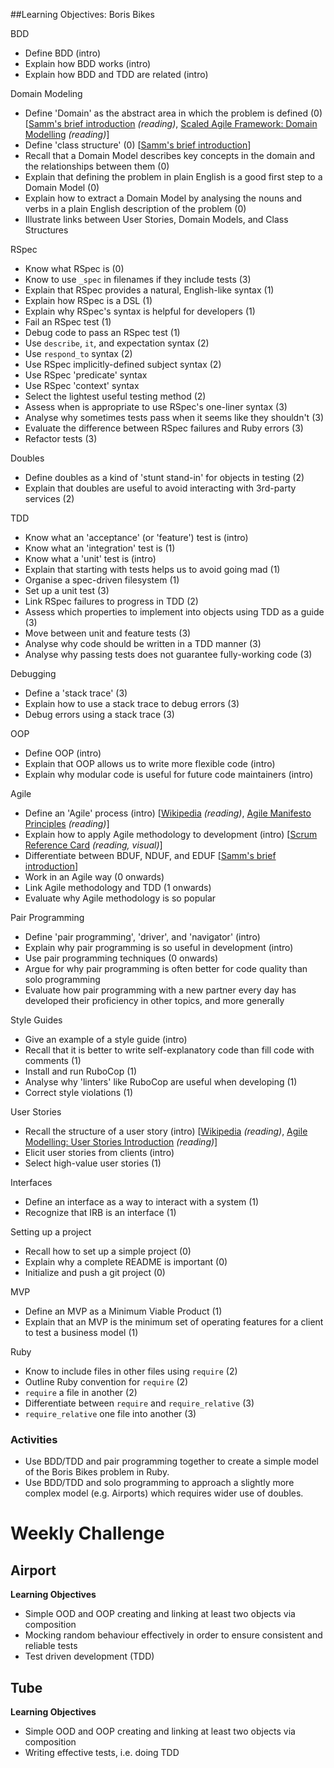##Learning Objectives: Boris Bikes

BDD
- Define BDD (intro)
- Explain how BDD works (intro)
- Explain how BDD and TDD are related (intro)

Domain Modeling
- Define 'Domain' as the abstract area in which the problem is defined (0) [[Samm's brief introduction](http://blog.sjmog.co/2015/03/11/a-brief-introduction-to-domain-modelling/) *(reading)*, [Scaled Agile Framework: Domain Modelling](http://www.scaledagileframework.com/domain-modeling/) *(reading)*]
- Define 'class structure' (0) [[Samm's brief introduction](http://blog.sjmog.co/2015/03/11/whats-a-class-structure/)]
- Recall that a Domain Model describes key concepts in the domain and the relationships between them (0)
- Explain that defining the problem in plain English is a good first step to a Domain Model (0)
- Explain how to extract a Domain Model by analysing the nouns and verbs in a plain English description of the problem (0)
- Illustrate links between User Stories, Domain Models, and Class Structures

RSpec
- Know what RSpec is (0)
- Know to use `_spec` in filenames if they include tests (3)
- Explain that RSpec provides a natural, English-like syntax (1)
- Explain how RSpec is a DSL (1)
- Explain why RSpec's syntax is helpful for developers (1)
- Fail an RSpec test (1)
- Debug code to pass an RSpec test (1)
- Use `describe`, `it`, and expectation syntax (2)
- Use `respond_to` syntax (2)
- Use RSpec implicitly-defined subject syntax (2)
- Use RSpec 'predicate' syntax
- Use RSpec 'context' syntax
- Select the lightest useful testing method (2)
- Assess when is appropriate to use RSpec's one-liner syntax (3)
- Analyse why sometimes tests pass when it seems like they shouldn't (3)
- Evaluate the difference between RSpec failures and Ruby errors (3)
- Refactor tests (3)

Doubles
- Define doubles as a kind of 'stunt stand-in' for objects in testing (2)
- Explain that doubles are useful to avoid interacting with 3rd-party services (2)

TDD
- Know what an 'acceptance' (or 'feature') test is (intro)
- Know what an 'integration' test is (1)
- Know what a 'unit' test is (intro)
- Explain that starting with tests helps us to avoid going mad (1)
- Organise a spec-driven filesystem (1)
- Set up a unit test (3)
- Link RSpec failures to progress in TDD (2)
- Assess which properties to implement into objects using TDD as a guide (3)
- Move between unit and feature tests (3)
- Analyse why code should be written in a TDD manner (3)
- Analyse why passing tests does not guarantee fully-working code (3)

Debugging
- Define a 'stack trace' (3)
- Explain how to use a stack trace to debug errors (3)
- Debug errors using a stack trace (3)

OOP
- Define OOP (intro)
- Explain that OOP allows us to write more flexible code (intro)
- Explain why modular code is useful for future code maintainers (intro)

Agile
- Define an 'Agile' process (intro) [[Wikipedia](http://en.wikipedia.org/wiki/Agile_software_development) *(reading)*, [Agile Manifesto Principles](http://agilemanifesto.org/principles.html) *(reading)*]
- Explain how to apply Agile methodology to development (intro) [[Scrum Reference Card](http://scrumreferencecard.com/scrum-reference-card/) *(reading, visual)*]
- Differentiate between BDUF, NDUF, and EDUF [[Samm's brief introduction](http://blog.sjmog.co/2015/03/12/software-design-up-front-how-much/)]
- Work in an Agile way (0 onwards)
- Link Agile methodology and TDD (1 onwards)
- Evaluate why Agile methodology is so popular

Pair Programming
- Define 'pair programming', 'driver', and 'navigator' (intro)
- Explain why pair programming is so useful in development (intro)
- Use pair programming techniques (0 onwards)
- Argue for why pair programming is often better for code quality than solo programming
- Evaluate how pair programming with a new partner every day has developed their proficiency in other topics, and more generally

Style Guides
- Give an example of a style guide (intro)
- Recall that it is better to write self-explanatory code than fill code with comments (1)
- Install and run RuboCop (1)
- Analyse why 'linters' like RuboCop are useful when developing (1)
- Correct style violations (1)

User Stories
- Recall the structure of a user story (intro) [[Wikipedia](http://en.wikipedia.org/wiki/User_story) *(reading)*, [Agile Modelling: User Stories Introduction](http://www.agilemodeling.com/artifacts/userStory.htm) *(reading)*]
- Elicit user stories from clients (intro)
- Select high-value user stories (1)

Interfaces
- Define an interface as a way to interact with a system (1)
- Recognize that IRB is an interface (1)

Setting up a project
- Recall how to set up a simple project (0)
- Explain why a complete README is important (0)
- Initialize and push a git project (0)

MVP
- Define an MVP as a Minimum Viable Product (1)
- Explain that an MVP is the minimum set of operating features for a client to test a business model (1)

Ruby
- Know to include files in other files using `require` (2)
- Outline Ruby convention for `require` (2)
- `require` a file in another (2)
- Differentiate between `require` and `require_relative` (3)
- `require_relative` one file into another (3)

### Activities
* Use BDD/TDD and pair programming together to create a simple model of the Boris Bikes problem in Ruby.
* Use BDD/TDD and solo programming to approach a slightly more complex model (e.g. Airports) which requires wider use of doubles.


Weekly Challenge
===========

## Airport

**Learning Objectives**

* Simple OOD and OOP creating and linking at least two objects via composition
* Mocking random behaviour effectively in order to ensure consistent and reliable tests
* Test driven development (TDD)


## Tube

**Learning Objectives**

* Simple OOD and OOP creating and linking at least two objects via composition
* Writing effective tests, i.e. doing TDD